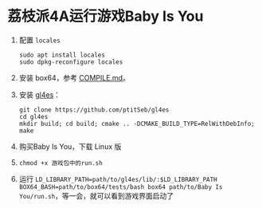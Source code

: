 # 荔枝派4A运行游戏Baby Is You

1. 配置 `locales`

   ```
   sudo apt install locales
   sudo dpkg-reconfigure locales
   ```

2. 安装 box64，参考 [COMPILE.md](https://github.com/ptitSeb/box64/blob/main/docs/COMPILE.md#for-risc-v)。

3. 安装 [gl4es](https://github.com/ptitSeb/gl4es)：

   ```
   git clone https://github.com/ptitSeb/gl4es
   cd gl4es
   mkdir build; cd build; cmake .. -DCMAKE_BUILD_TYPE=RelWithDebInfo;
   make
   ```

4. 购买Baby Is You，下载 Linux 版

5. `chmod +x 游戏包中的run.sh`

6. 运行 `LD_LIBRARY_PATH=path/to/gl4es/lib/:$LD_LIBRARY_PATH BOX64_BASH=path/to/box64/tests/bash box64 path/to/Baby Is You/run.sh`，等一会，就可以看到游戏界面启动了